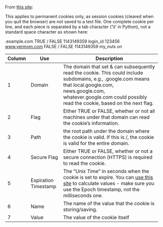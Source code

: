 From [this site](https://xiix.wordpress.com/2006/03/23/mozillafirefox-cookie-format/):


This applies to permanent cookies only, as session cookies (cleared when you quit the browser) are not saved to a text 
file. One complete cookie per line, and each piece is separated by a tab character (‘\t’ in Python), not a standard 
space character as shown here:

.example.com TRUE / FALSE 1143149359 login_id 123456
www.yermom.com FALSE / FALSE 1143149359 my_nuts on

Column | Use | Description
--- | --- | ---
1 | Domain | The domain that set & can subsequently read the cookie. This could include subdomains, e.g., .google.com means that local.google.com, news.google.com, whatever.google.com could possibly read the cookie, based on the next flag.
2 | Flag | Either TRUE or FALSE, whether or not all machines under that domain can read the cookie’s information.
3 | Path | the root path under the domain where the cookie is valid. If this is /, the cookie is valid for the entire domain.
4 | Secure Flag| Either TRUE or FALSE, whether or not a secure connection (HTTPS) is required to read the cookie.
5 | Expiration Timestamp| The “Unix Time” in seconds when the cookie is set to expire. You can [use this site](https://www.epochconverter.com) to calculate values - make sure you use the Epoch timestamp, not the milliseconds one.  
6 | Name | The name of the value that the cookie is storing/saving.
7 | Value| The value of the cookie itself

